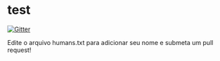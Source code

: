 # test

[![Gitter](https://badges.gitter.im/Join%20Chat.svg)](https://gitter.im/oxedev/test?utm_source=badge&utm_medium=badge&utm_campaign=pr-badge&utm_content=badge)


Edite o arquivo humans.txt para adicionar seu nome e submeta um pull request!
